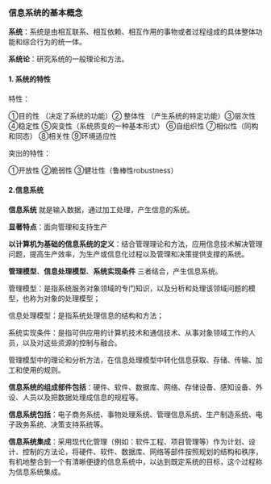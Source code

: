 ### 信息系统的基本概念

**系统**：系统是由相互联系、相互依赖、相互作用的事物或者过程组成的具体整体功能和综合行为的统一体。

**系统论**：研究系统的一般理论和方法。



#### 1. 系统的特性

特性：

①目的性 （决定了系统的功能）② 整体性 （产生系统的特定功能）③层次性  ④稳定性 ⑤突变性（系统质变的一种基本形式） ⑥自组织性 ⑦相似性（同构和同态） ⑧相关性 ⑨环境适应性

突出的特性：

①开放性 ②脆弱性 ③健壮性（鲁棒性robustness）



#### 2.信息系统

**信息系统** 就是输入数据，通过加工处理，产生信息的系统。

**显著特点**：面向管理和支持生产

**以计算机为基础的信息系统的定义**：结合管理理论和方法，应用信息技术解决管理问题，提高生产效率，为生产或信息化过程以及管理和决策提供支撑的系统。

**管理模型**、**信息处理模型**、**系统实现条件** 三者结合，产生信息系统。

管理模型：是指系统服务对象领域的专门知识，以及分析和处理该领域问题的模型，也称为对象的处理模型；

信息处理模型：是指系统处理信息的结构和方法；

系统实现条件：是指可供应用的计算机技术和通信技术、从事对象领域工作的人员，以及对这些资源的控制与融合。

管理模型中的理论和分析方法，在信息处理模型中转化信息获取、存储、传输、加工和使用的规则。



**信息系统的组成部件包括**：硬件、软件、数据库、网络、存储设备、感知设备、外设、人员以及把数据处理成信息的规程等。



**信息系统包括**：电子商务系统、事物处理系统、管理信息系统、生产制造系统、电子政务系统、决策支持系统等。



**信息系统集成**：采用现代化管理（例如：软件工程、项目管理等）作为计划、设计、控制的方法论，将硬件、软件、数据库、网络等部件按照规划的结构和秩序，有机地整合到一个有清晰便捷的信息系统中，以达到既定系统的目标，这个过程称为信息系统集成。

